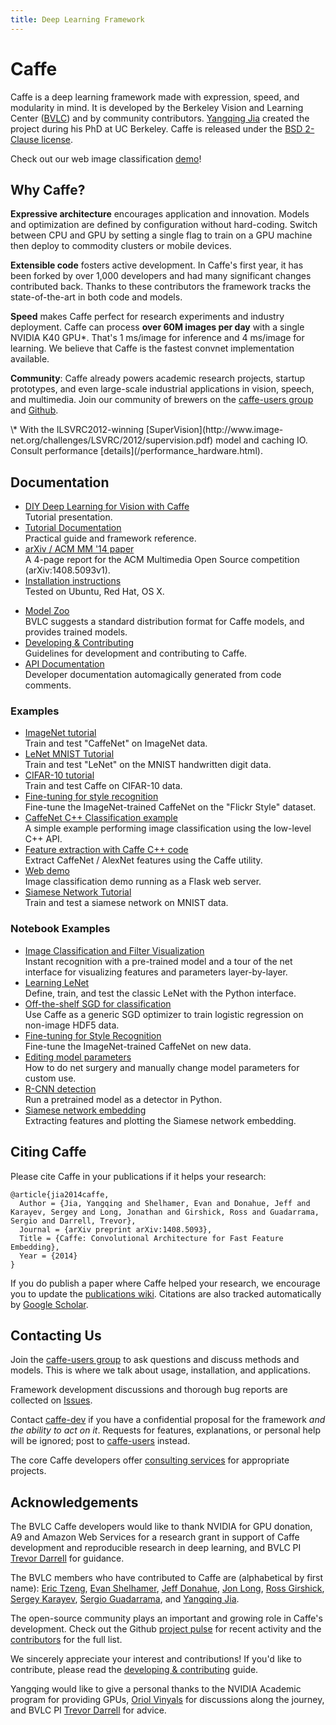 ```yaml
---
title: Deep Learning Framework
---
```


# Caffe

Caffe is a deep learning framework made with expression, speed, and modularity in mind.
It is developed by the Berkeley Vision and Learning Center ([BVLC](http://bvlc.eecs.berkeley.edu)) and by community contributors.
[Yangqing Jia](http://daggerfs.com) created the project during his PhD at UC Berkeley.
Caffe is released under the [BSD 2-Clause license](https://github.com/BVLC/caffe/blob/master/LICENSE).

Check out our web image classification [demo](http://demo.caffe.berkeleyvision.org)!

## Why Caffe?

**Expressive architecture** encourages application and innovation.
Models and optimization are defined by configuration without hard-coding.
Switch between CPU and GPU by setting a single flag to train on a GPU machine then deploy to commodity clusters or mobile devices.

**Extensible code** fosters active development.
In Caffe's first year, it has been forked by over 1,000 developers and had many significant changes contributed back.
Thanks to these contributors the framework tracks the state-of-the-art in both code and models.

**Speed** makes Caffe perfect for research experiments and industry deployment.
Caffe can process **over 60M images per day** with a single NVIDIA K40 GPU\*.
That's 1 ms/image for inference and 4 ms/image for learning.
We believe that Caffe is the fastest convnet implementation available.

**Community**: Caffe already powers academic research projects, startup prototypes, and even large-scale industrial applications in vision, speech, and multimedia.
Join our community of brewers on the [caffe-users group](https://groups.google.com/forum/#!forum/caffe-users) and [Github](https://github.com/BVLC/caffe/).

<p class="footnote" markdown="1">
\* With the ILSVRC2012-winning [SuperVision](http://www.image-net.org/challenges/LSVRC/2012/supervision.pdf) model and caching IO.
Consult performance [details](/performance_hardware.html).
</p>

## Documentation

- [DIY Deep Learning for Vision with Caffe](https://docs.google.com/presentation/d/1UeKXVgRvvxg9OUdh_UiC5G71UMscNPlvArsWER41PsU/edit#slide=id.p)<br>
Tutorial presentation.
- [Tutorial Documentation](/docs/tutorial)<br>
Practical guide and framework reference.
- [arXiv / ACM MM '14 paper](http://arxiv.org/abs/1408.5093)<br>
A 4-page report for the ACM Multimedia Open Source competition (arXiv:1408.5093v1).
- [Installation instructions](/INSTALL.md)<br>
Tested on Ubuntu, Red Hat, OS X.
* [Model Zoo](/docs/model_zoo.md)<br>
BVLC suggests a standard distribution format for Caffe models, and provides trained models.
* [Developing & Contributing](/docs/development.md)<br>
Guidelines for development and contributing to Caffe.
* [API Documentation](http://caffe.berkeleyvision.org/doxygen/annotated.html)<br>
Developer documentation automagically generated from code comments.

### Examples

- [ImageNet tutorial](/examples/imagenet)<br>
Train and test "CaffeNet" on ImageNet data.
- [LeNet MNIST Tutorial](/examples/mnist)<br>
Train and test "LeNet" on the MNIST handwritten digit data.
- [CIFAR-10 tutorial](/examples/cifar10)<br>
Train and test Caffe on CIFAR-10 data.
- [Fine-tuning for style recognition](/examples/finetune_flickr_style)<br>
Fine-tune the ImageNet-trained CaffeNet on the "Flickr Style" dataset.
- [CaffeNet C++ Classification example](/examples/cpp_classification)<br>
A simple example performing image classification using the low-level C++ API.
- [Feature extraction with Caffe C++ code](/examples/feature_extraction)<br>
Extract CaffeNet / AlexNet features using the Caffe utility.
- [Web demo](/examples/web_demo)<br>
Image classification demo running as a Flask web server.
- [Siamese Network Tutorial](/examples/siamese)<br>
Train and test a siamese network on MNIST data.

### Notebook Examples

- [Image Classification and Filter Visualization](/examples/00-classification.ipynb)<br>
Instant recognition with a pre-trained model and a tour of the net interface for visualizing features and parameters layer-by-layer.
- [Learning LeNet](/examples/01-learning-lenet.ipynb)<br>
Define, train, and test the classic LeNet with the Python interface.
- [Off-the-shelf SGD for classification](/examples/02-brewing-logreg.ipynb)<br>
Use Caffe as a generic SGD optimizer to train logistic regression on non-image HDF5 data.
- [Fine-tuning for Style Recognition](/examples/03-fine-tuning.ipynb)<br>
Fine-tune the ImageNet-trained CaffeNet on new data.
- [Editing model parameters](/examples/net_surgery.ipynb)<br>
How to do net surgery and manually change model parameters for custom use.
- [R-CNN detection](/examples/detection.ipynb)<br>
Run a pretrained model as a detector in Python.
- [Siamese network embedding](/examples/siamese/mnist_siamese.ipynb)<br>
Extracting features and plotting the Siamese network embedding.

## Citing Caffe

Please cite Caffe in your publications if it helps your research:

    @article{jia2014caffe,
      Author = {Jia, Yangqing and Shelhamer, Evan and Donahue, Jeff and Karayev, Sergey and Long, Jonathan and Girshick, Ross and Guadarrama, Sergio and Darrell, Trevor},
      Journal = {arXiv preprint arXiv:1408.5093},
      Title = {Caffe: Convolutional Architecture for Fast Feature Embedding},
      Year = {2014}
    }

If you do publish a paper where Caffe helped your research, we encourage you to update the [publications wiki](https://github.com/BVLC/caffe/wiki/Publications).
Citations are also tracked automatically by [Google Scholar](http://scholar.google.com/scholar?oi=bibs&hl=en&cites=17333247995453974016).

## Contacting Us

Join the [caffe-users group](https://groups.google.com/forum/#!forum/caffe-users) to ask questions and discuss methods and models. This is where we talk about usage, installation, and applications.

Framework development discussions and thorough bug reports are collected on [Issues](https://github.com/BVLC/caffe/issues).

Contact [caffe-dev](mailto:caffe-dev@googlegroups.com) if you have a confidential proposal for the framework *and the ability to act on it*.
Requests for features, explanations, or personal help will be ignored; post to [caffe-users](https://groups.google.com/forum/#!forum/caffe-users) instead.

The core Caffe developers offer [consulting services](mailto:caffe-coldpress@googlegroups.com) for appropriate projects.

## Acknowledgements

The BVLC Caffe developers would like to thank NVIDIA for GPU donation, A9 and Amazon Web Services for a research grant in support of Caffe development and reproducible research in deep learning, and BVLC PI [Trevor Darrell](http://www.eecs.berkeley.edu/~trevor/) for guidance.

The BVLC members who have contributed to Caffe are (alphabetical by first name):
[Eric Tzeng](https://github.com/erictzeng), [Evan Shelhamer](http://imaginarynumber.net/), [Jeff Donahue](http://jeffdonahue.com/), [Jon Long](https://github.com/longjon), [Ross Girshick](http://www.cs.berkeley.edu/~rbg/), [Sergey Karayev](http://sergeykarayev.com/), [Sergio Guadarrama](http://www.eecs.berkeley.edu/~sguada/), and [Yangqing Jia](http://daggerfs.com/).

The open-source community plays an important and growing role in Caffe's development.
Check out the Github [project pulse](https://github.com/BVLC/caffe/pulse) for recent activity and the [contributors](https://github.com/BVLC/caffe/graphs/contributors) for the full list.

We sincerely appreciate your interest and contributions!
If you'd like to contribute, please read the [developing & contributing](development.md) guide.

Yangqing would like to give a personal thanks to the NVIDIA Academic program for providing GPUs, [Oriol Vinyals](http://www1.icsi.berkeley.edu/~vinyals/) for discussions along the journey, and BVLC PI [Trevor Darrell](http://www.eecs.berkeley.edu/~trevor/) for advice.

